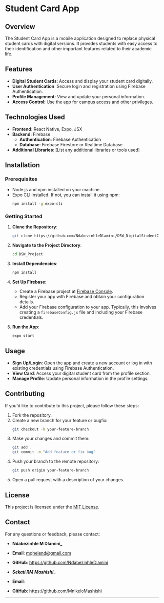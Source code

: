 # Student Card App

## Overview

The Student Card App is a mobile application designed to replace physical student cards with digital versions. It provides students with easy access to their identification and other important features related to their academic life.

## Features

- **Digital Student Cards**: Access and display your student card digitally.
- **User Authentication**: Secure login and registration using Firebase Authentication.
- **Profile Management**: View and update your personal information.
- **Access Control**: Use the app for campus access and other privileges.

## Technologies Used

- **Frontend**: React Native, Expo, JSX
- **Backend**: Firebase
  - **Authentication**: Firebase Authentication
  - **Database**: Firebase Firestore or Realtime Database
- **Additional Libraries**: [List any additional libraries or tools used]

## Installation

### Prerequisites

- Node.js and npm installed on your machine.
- Expo CLI installed. If not, you can install it using npm:
  ```bash
  npm install -g expo-cli
  ```

### Getting Started

1. **Clone the Repository**:
   ```bash
   git clone https://github.com/NdabezinhleDlamini/DSW_DigitalStudentCard.git
   ```
2. **Navigate to the Project Directory**:
   ```bash
   cd DSW_Project
   ```
3. **Install Dependencies**:
   ```bash
   npm install
   ```
4. **Set Up Firebase**:
   - Create a Firebase project at [Firebase Console](https://console.firebase.google.com/).
   - Register your app with Firebase and obtain your configuration details.
   - Add your Firebase configuration to your app. Typically, this involves creating a `firebaseConfig.js` file and including your Firebase credentials.

5. **Run the App**:
   ```bash
   expo start
   ```

## Usage

- **Sign Up/Login**: Open the app and create a new account or log in with existing credentials using Firebase Authentication.
- **View Card**: Access your digital student card from the profile section.
- **Manage Profile**: Update personal information in the profile settings.

## Contributing

If you'd like to contribute to this project, please follow these steps:

1. Fork the repository.
2. Create a new branch for your feature or bugfix:
   ```bash
   git checkout -b your-feature-branch
   ```
3. Make your changes and commit them:
   ```bash
   git add .
   git commit -m "Add feature or fix bug"
   ```
4. Push your branch to the remote repository:
   ```bash
   git push origin your-feature-branch
   ```
5. Open a pull request with a description of your changes.

## License

This project is licensed under the [MIT License](LICENSE).

## Contact

For any questions or feedback, please contact:

- **____________Ndabezinhle M Dlamini_____________**
- **Email**: mqhelend@gmail.com
- **GitHub**: https://github.com/NdabezinhleDlamini

- **_____________Sekati RM Mashishi______________**
- **Email**: 
- **GitHub**: https://github.com/MnikeloMashishi

---

